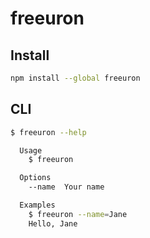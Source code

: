 # freeuron

## Install

```bash
npm install --global freeuron
```

## CLI

```bash
$ freeuron --help

  Usage
    $ freeuron

  Options
    --name  Your name

  Examples
    $ freeuron --name=Jane
    Hello, Jane
```

